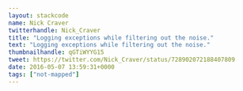 ```yaml
---
layout: stackcode
name: Nick Craver
twitterhandle: Nick_Craver
title: "Logging exceptions while filtering out the noise."
text: "Logging exceptions while filtering out the noise."
thumbnailhandle: qGTiWYYG15
tweet: https://twitter.com/Nick_Craver/status/728902072188407809
date: 2016-05-07 13:59:31+0000
tags: ["not-mapped"]
---
```

